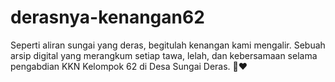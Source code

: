 # derasnya-kenangan62
Seperti aliran sungai yang deras, begitulah kenangan kami mengalir. Sebuah arsip digital yang merangkum setiap tawa, lelah, dan kebersamaan selama pengabdian KKN Kelompok 62 di Desa Sungai Deras. 🌊❤️
